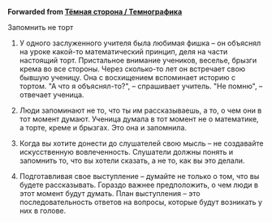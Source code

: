 **Forwarded from [Тёмная сторона / Темнографика](https://t.me/temno/1357)**

Запомнить не торт

1. У одного заслуженного учителя была любимая фишка – он объяснял на уроке какой-то математический принцип, деля на части настоящий торт. Пристальное внимание учеников, веселье, брызги крема во все стороны. Через сколько-то лет он встречает свою бывшую ученицу. Она с восхищением вспоминает историю с тортом. "А что я объяснял-то?", – спрашивает учитель. "Не помню", – отвечает ученица.

2. Люди запоминают не то, что ты им рассказываешь, а то, о чем они в тот момент думают. Ученица думала в тот момент не о математике, а торте, креме и брызгах. Это она и запомнила.

3. Когда вы хотите донести до слушателей свою мысль – не создавайте искусственную вовлеченность. Слушатели должны понять и запомнить то, что вы хотели сказать, а не то, как вы это делали.

4. Подготавливая свое выступление – думайте не только о том, что вы будете рассказывать. Гораздо важнее предположить, о чем люди в этот момент будут думать. План выступления – это последовательность ответов на вопросы, которые будут возникать у них в голове.